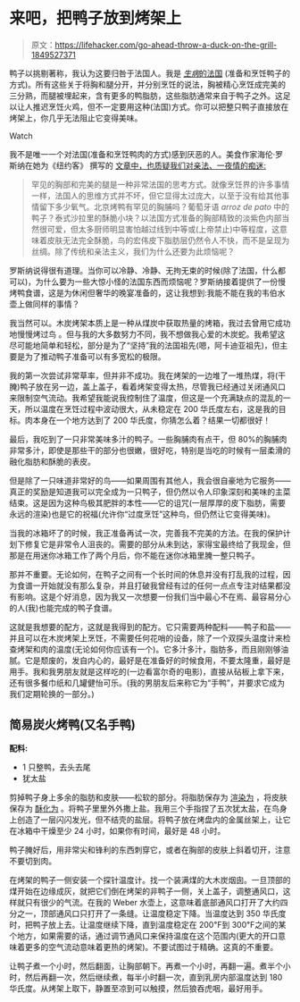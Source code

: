 # 来吧，把鸭子放到烤架上

> 原文：<https://lifehacker.com/go-ahead-throw-a-duck-on-the-grill-1849527371>

鸭子以挑剔著称，我认为这要归咎于法国人。我是 [*生病*的法国](https://www.youtube.com/watch?v=i2XTuc6i1Uo) (准备和烹饪鸭子的方式)。所有这些关于将胸和腿分开，并分别烹饪的说法，胸被精心烹饪成完美的三分熟，而腿被埋起来，含有更多的鸭脂肪，这些脂肪通常来自于鸭子之外。这足以让人推迟烹饪火鸡，但不一定要用这种(法国)方式。你可以把整只鸭子直接放在烤架上，你几乎无法阻止它变得美味。

Watch

我不是唯一一个对法国(准备和烹饪鸭肉的方式)感到厌恶的人。美食作家海伦·罗斯纳在她为《纽约客》 撰写的 [文章中，也质疑我们对亲法、一夜情的痴迷:](https://www.newyorker.com/culture/kitchen-notes/when-in-doubt-roast-a-duck)

> 罕见的胸部和完美的腿是一种非常法国的思考方式。就像烹饪界的许多事情一样，法国人的思维方式并不坏，但它显得太过庞大，以至于没有给其他事情留下多少氧气。北京烤鸭有罕见的胸脯吗？葡萄牙语 *arroz de pato* 中的鸭子？泰式沙拉里的酥脆小块？以法国方式准备的胸部精致的淡紫色内部当然很可爱，但太多厨师明显害怕越过线到中等或(上帝禁止)中等程度，这意味着皮肤无法完全酥脆，鸟的宏伟皮下脂肪层仍然令人不快，而不是呈现为丝绸。除了传统和亲法主义，我们为什么还要为此烦恼呢？

罗斯纳说得很有道理。当你可以冷静、冷静、无拘无束的时候(除了法国，什么都可以)，为什么要为一些大惊小怪的法国东西而烦恼呢？罗斯纳接着提供了一份慢烤鸭食谱，这是为休闲但奢华的晚宴准备的，这让我想到:我能不能在我的韦伯水壶上做同样的事情？

我当然可以。木炭烤架本质上是一种从煤炭中获取热量的烤箱，我过去曾用它成功地慢慢烤过鸟 。但与我的大多数努力不同，我不想做我心爱的木炭蛇。我希望这尽可能地简单和轻松，部分是为了“坚持”我的法国祖先(嗯，阿卡迪亚祖先)，但主要是为了推动鸭子准备可以有多宽松的极限。

我的第一次尝试非常草率，但并非不成功。我在烤架的一边堆了一堆热煤，将(干腌)鸭子放在另一边，盖上盖子，看着烤架变得太热，尽管我已经通过关闭通风口来限制空气流动。我希望我能说我控制住了温度，但这是一个充满缺点的混乱的一天，所以温度在烹饪过程中波动很大，从未稳定在 200 华氏度左右，这是我的目标。肉本身在一个地方达到了 200 华氏度，你猜怎么着？结果一切都很好！

最后，我吃到了一只非常美味多汁的鸭子。一些胸脯肉有点干，但 80%的胸脯肉非常多汁，即使是那些干的部分也很嫩，很好吃，特别是当吃的时候有一层柔滑的融化脂肪和酥脆的表皮。

但是除了一只味道非常好的鸟——如果周围有其他人，我会很自豪地为它服务——真正的奖励是知道我可以完全成为一只鸭子，但仍然以令人印象深刻和美味的主菜结束。这是因为这种鸟极其肥胖的本性——它的诅咒(一层厚厚的皮下脂肪，需要永远的渲染)也是它的祝福(允许你“过度烹饪”这种鸟，但仍然让它变得美味)。

当我的冰箱坏了的时候，我正准备再试一次，完善我不完美的方法。在我的保护计划下修复它是非常令人沮丧的。需要的部分从未到达，家得宝最终给了我现金，但那是在用迷你冰箱工作了两个月后，你不能在迷你冰箱里腌一整只鸭子。

那并不重要。无论如何，在鸭子之间有一个长时间的休息并没有打乱我的过程，因为食谱一开始就没有那么复杂，并且打破我曾经有过的任何一点点专注对结果都没有影响。这是个好消息，因为我又一次想要一份我们当中最心不在焉、最容易分心的人(我)也能完成的鸭子食谱。

这就是我想要的配方，这就是我得到的配方。它只需要两种配料——鸭子和盐——并且可以在木炭烤架上烹饪，不需要任何花哨的设备，除了一个双探头温度计来检查烤架和肉的温度(无论如何你应该有一个)。它多汁多汁，脂肪多，而且刚刚够油腻。它是颓废的，发自内心的，最好是在准备好的时候食用，不要太隆重，最好是用手。我和我男朋友就是这样吃的(一边看富尔奇的电影)，直接从砧板上拿下来，还有很多餐巾纸和几罐健怡可乐。(我的男朋友后来称它为“手鸭”，并要求它成为我们定期轮换的一部分。)

## 简易炭火烤鸭(又名手鸭)

**配料:**

*   1 只整鸭，去头去尾
*   犹太盐

剪掉鸭子身上多余的脂肪和皮肤——松软的部分。将脂肪保存为 [渲染为](https://lifehacker.com/render-poultry-scraps-and-gain-excellent-cooking-fat-1821958410) ，将皮肤保存为 [酥化为](https://lifehacker.com/make-poultry-cracklins-in-your-air-fryer-1848168231) 。将鸭子里里外外撒上盐。我用三个手指捏了五次犹太盐，在鸟身上创造了一层闪闪发光，但不结壳的盐层。将鸭子放在烤盘内的金属丝架上，让它在冰箱中干燥至少 24 小时，如果你有时间，最好是 48 小时。

鸭子腌好后，用非常尖和锋利的东西刺穿它，或者在胸部的皮肤上斜着切开，注意不要切到肉。

在烤架的鸭子一侧安装一个探针温度计。找一个装满煤的大木炭烟囱。一旦顶部的煤开始在边缘成灰，就把它们倒在烤架的非鸭子一侧，关上盖子，调整通风口，这样就只有很少的气流。在我的 Weber 水壶上，这意味着底部通风口打开了大约四分之一，顶部通风口只打开了一条缝。让温度稳定下降。当温度达到 350 华氏度时，把鸭子放上去。让温度继续下降，直到温度稳定在 200℉到 300℉之间的某个地方，如果需要的话，通过调节通风口来保持温度在这个范围内(更大的开口意味着更多的空气流动意味着更热的烤架)。不要试图过于精确。这真的不重要。

让鸭子煮一个小时，然后翻面，让胸部朝下。再煮一个小时，再翻一遍。煮半个小时，然后再翻一次，然后继续煮，每半小时翻一次，直到乳房内部温度达到 180 华氏度。从烤架上取下，静置至凉到可以触摸，然后狼吞虎咽，最好用手。
